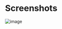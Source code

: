 # Screenshots
![image](https://user-images.githubusercontent.com/63871181/199229316-fe8d236e-9947-41cc-ad88-28ce0f825613.png)
